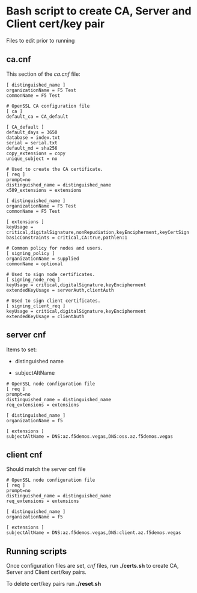 # Bash script to create CA, Server and Client cert/key pair 

Files to edit prior to running 

## ca.cnf

This section of the *ca.cnf* file:

```
[ distinguished_name ]
organizationName = F5 Test
commonName = F5 Test
```

```
# OpenSSL CA configuration file
[ ca ]
default_ca = CA_default

[ CA_default ]
default_days = 3650
database = index.txt
serial = serial.txt
default_md = sha256
copy_extensions = copy
unique_subject = no

# Used to create the CA certificate.
[ req ]
prompt=no
distinguished_name = distinguished_name
x509_extensions = extensions

[ distinguished_name ]
organizationName = F5 Test
commonName = F5 Test

[ extensions ]
keyUsage = critical,digitalSignature,nonRepudiation,keyEncipherment,keyCertSign
basicConstraints = critical,CA:true,pathlen:1

# Common policy for nodes and users.
[ signing_policy ]
organizationName = supplied
commonName = optional

# Used to sign node certificates.
[ signing_node_req ]
keyUsage = critical,digitalSignature,keyEncipherment
extendedKeyUsage = serverAuth,clientAuth

# Used to sign client certificates.
[ signing_client_req ]
keyUsage = critical,digitalSignature,keyEncipherment
extendedKeyUsage = clientAuth
```

## server cnf

Items to set:

- distinguished name

- subjectAltName

```
# OpenSSL node configuration file
[ req ]
prompt=no
distinguished_name = distinguished_name
req_extensions = extensions

[ distinguished_name ]
organizationName = f5

[ extensions ]
subjectAltName = DNS:az.f5demos.vegas,DNS:oss.az.f5demos.vegas
```

## client cnf

Should match the server cnf file

```
# OpenSSL node configuration file
[ req ]
prompt=no
distinguished_name = distinguished_name
req_extensions = extensions

[ distinguished_name ]
organizationName = f5

[ extensions ]
subjectAltName = DNS:az.f5demos.vegas,DNS:client.az.f5demos.vegas
```

## Running scripts

Once configuration files are set, *cnf* files, run **./certs.sh** to create CA, Server and Client cert/key pairs.

To delete cert/key pairs run **./reset.sh**